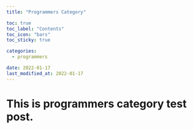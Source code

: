 ```yaml
---
title: "Programmers Category"

toc: true
toc_label: "Contents"
toc_icon: "bars"
toc_sticky: true

categories:
  - programmers

date: 2022-01-17
last_modified_at: 2022-01-17
---
```


# This is programmers category test post.